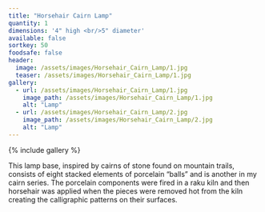 ```yaml
---
title: "Horsehair Cairn Lamp"
quantity: 1
dimensions: '4" high <br/>5" diameter'
available: false
sortkey: 50
foodsafe: false
header:
  image: /assets/images/Horsehair_Cairn_Lamp/1.jpg
  teaser: /assets/images/Horsehair_Cairn_Lamp/1.jpg
gallery:
  - url: /assets/images/Horsehair_Cairn_Lamp/1.jpg
    image_path: /assets/images/Horsehair_Cairn_Lamp/1.jpg
    alt: "Lamp"
  - url: /assets/images/Horsehair_Cairn_Lamp/2.jpg
    image_path: /assets/images/Horsehair_Cairn_Lamp/2.jpg
    alt: "Lamp"
---
```


{% include gallery %}

This lamp base, inspired by cairns of stone found on mountain trails, consists of eight stacked elements of porcelain “balls” and is another in my cairn series. The porcelain components were fired in a raku kiln and then horsehair was applied when the pieces were removed hot from the kiln creating the calligraphic patterns on their surfaces.